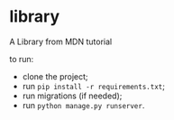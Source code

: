 # library
A Library from MDN tutorial

to run:
- clone the project;
- run `pip install -r requirements.txt`;
- run migrations (if needed); 
- run `python manage.py runserver`.
